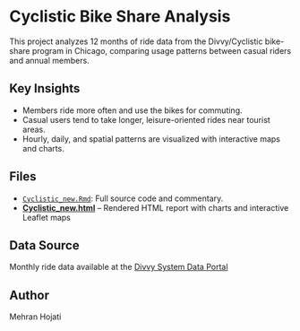 # Cyclistic Bike Share Analysis

This project analyzes 12 months of ride data from the Divvy/Cyclistic bike-share program in Chicago, comparing usage patterns between casual riders and annual members.

## Key Insights
- Members ride more often and use the bikes for commuting.
- Casual users tend to take longer, leisure-oriented rides near tourist areas.
- Hourly, daily, and spatial patterns are visualized with interactive maps and charts.

## Files
- [`Cyclistic_new.Rmd`](Cyclistic_new.Rmd): Full source code and commentary.
- [**Cyclistic_new.html**](https://mehran-ho.github.io/Cyclistic/Cyclistic_new.html) – Rendered HTML report with charts and interactive Leaflet maps

## Data Source
Monthly ride data available at the [Divvy System Data Portal](https://divvybikes.com/system-data)

## Author
Mehran Hojati
